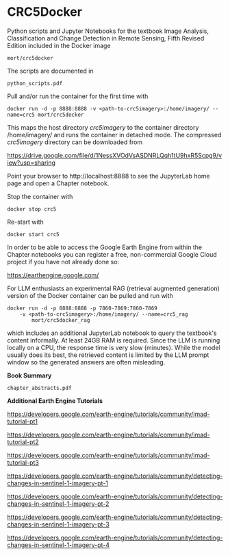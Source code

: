 CRC5Docker
==========

Python scripts and Jupyter Notebooks for the textbook
Image Analysis, Classification and Change Detection in Remote Sensing, Fifth Revised Edition
included in the Docker image

    mort/crc5docker

The scripts are documented in 

    python_scripts.pdf

Pull and/or run the container for the first time with

    docker run -d -p 8888:8888 -v <path-to-crc5imagery>:/home/imagery/ --name=crc5 mort/crc5docker

This maps the host directory _crc5imagery_ to the container directory /home/imagery/ and runs the
container in detached mode. The compressed  _crc5imagery_ directory can be downloaded from

https://drive.google.com/file/d/1NessXVOdVsASDNRLQqh1tU9hxR5Scpg9/view?usp=sharing

Point your browser to http://localhost:8888 to see the JupyterLab home page and open a Chapter notebook.

Stop the container with

    docker stop crc5  
     
Re-start with

    docker start crc5     

In order to be able to access the Google Earth Engine from within the Chapter notebooks you can register a free, non-commercial Google Cloud project if you have not already done so:

https://earthengine.google.com/


For LLM enthusiasts an experimental RAG (retrieval augmented generation) 
version of the Docker container can be pulled and run with

    docker run -d -p 8888:8888 -p 7860-7869:7860-7869 
        -v <path-to-crc5imagery>:/home/imagery/ --name=crc5_rag
            mort/crc5docker_rag

which includes an additional JupyterLab notebook to query the textbook's content informally. At least 24GB RAM is required.  Since the LLM is running locally on a CPU, the response time is very slow (minutes). While the model usually does its best, the retrieved content is limited by the LLM prompt window so the generated answers are often misleading. 

__Book Summary__

    chapter_abstracts.pdf

__Additional Earth Engine Tutorials__

https://developers.google.com/earth-engine/tutorials/community/imad-tutorial-pt1

https://developers.google.com/earth-engine/tutorials/community/imad-tutorial-pt2

https://developers.google.com/earth-engine/tutorials/community/imad-tutorial-pt3

https://developers.google.com/earth-engine/tutorials/community/detecting-changes-in-sentinel-1-imagery-pt-1

https://developers.google.com/earth-engine/tutorials/community/detecting-changes-in-sentinel-1-imagery-pt-2

https://developers.google.com/earth-engine/tutorials/community/detecting-changes-in-sentinel-1-imagery-pt-3

https://developers.google.com/earth-engine/tutorials/community/detecting-changes-in-sentinel-1-imagery-pt-4

